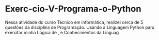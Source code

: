 # Exerc-cio-V-Programa-o-Python
Nessa atividade do curso Técnico em informática, realizei cerca de 5 questões da disciplina de Programação. Usando a Linguagem Python para exercitar minha Lógica de , e  Conhecimentos da Linguag
